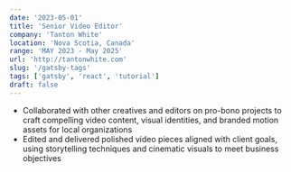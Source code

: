 ```yaml
---
date: '2023-05-01'
title: 'Senior Video Editor'
company: 'Tanton White'
location: 'Nova Scotia, Canada'
range: 'MAY 2023 - May 2025'
url: 'http://tantonwhite.com'
slug: '/gatsby-tags'
tags: ['gatsby', 'react', 'tutorial']
draft: false
---
```


- Collaborated with other creatives and editors on pro-bono projects to craft compelling video content, visual identities, and branded motion assets for local organizations
- Edited and delivered polished video pieces aligned with client goals, using storytelling techniques and cinematic visuals to meet business objectives
